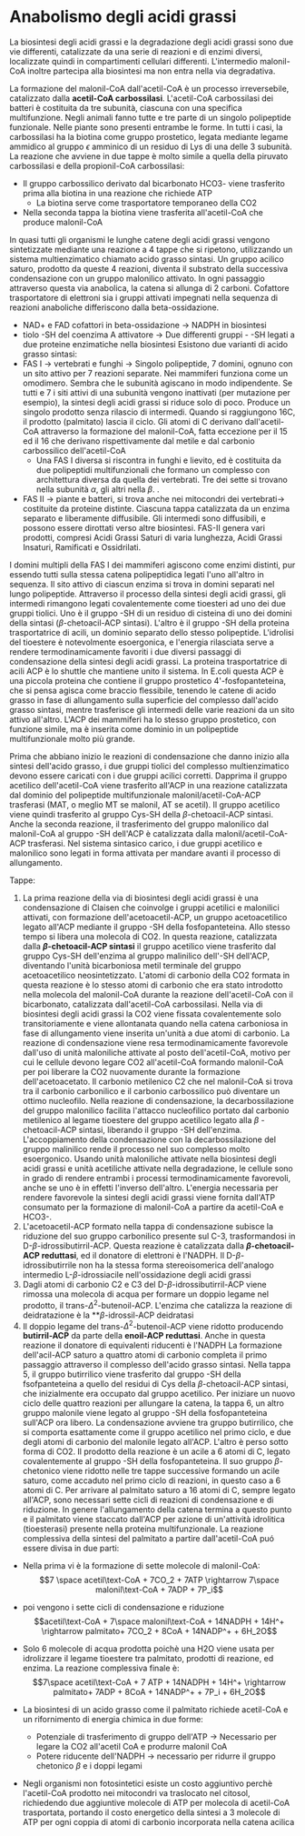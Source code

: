 # Anabolismo degli acidi grassi
La biosintesi degli acidi grassi e la degradazione degli acidi grassi sono due vie differenti, catalizzate da una serie di reazioni e di enzimi diversi, localizzate quindi in compartimenti cellulari differenti.
L'intermedio malonil-CoA inoltre partecipa alla biosintesi ma non entra nella via degradativa.

La formazione del malonil-CoA dall'acetil-CoA è un processo irreversebile, catalizzato dalla **acetil-CoA carbossilasi**. L'acetil-CoA carbossilasi dei batteri è costituita da tre subunità, ciascuna con una specifica multifunzione.
Negli animali fanno tutte e tre parte di un singolo polipeptide funzionale. Nelle piante sono presenti entrambe le forme.
In tutti i casi, la carbossilasi ha la biotina come gruppo prostetico, legata mediante legame ammidico al gruppo $\epsilon$ amminico di un residuo di Lys di una delle 3 subunità.
La reazione che avviene in due tappe è molto simile a quella della piruvato carbossilasi e della propionil-CoA carbossilasi:
- Il gruppo carbossilico derivato dal bicarbonato HCO3- viene trasferito prima alla biotina in una reazione che richiede ATP
	- La biotina serve come trasportatore temporaneo della CO2
- Nella seconda tappa la biotina viene trasferita all'acetil-CoA che produce malonil-CoA

In quasi tutti gli organismi le lunghe catene degli acidi grassi vengono sintetizzate mediante una reazione a 4 tappe che si ripetono, utilizzando un sistema multienzimatico chiamato acido grasso sintasi.
Un gruppo acilico saturo, prodotto da queste 4 reazioni, diventa il substrato della successiva condensazione con un gruppo malonilico attivato. In ogni passaggio attraverso questa via anabolica, la catena si allunga di 2 carboni.
Cofattore trasportatore di elettroni sia i gruppi attivati impegnati nella sequenza di reazioni anaboliche differiscono dalla beta-ossidazione.
- NAD+ e FAD cofattori in beta-ossidazione -> NADPH in biosintesi
- tiolo -SH del coenzima A attivatore -> Due differenti gruppi - -SH legati a due proteine enzimatiche nella biosintesi
Esistono due varianti di acido grasso sintasi:
- FAS I -> vertebrati e funghi -> Singolo polipeptide, 7 domini, ognuno con un sito attivo per 7 reazioni separate. Nei mammiferi funziona come un omodimero. Sembra che le subunità agiscano in modo indipendente. Se tutti e 7 i siti attivi di una subunità vengono inattivati (per mutazione per esempio), la sintesi degli acidi grassi si riduce solo di poco. Produce un singolo prodotto senza rilascio di intermedi. Quando si raggiungono 16C, il prodotto (palmitato) lascia il ciclo. Gli atomi di C derivano dall'acetil-CoA attraverso la formazione del malonil-CoA, fatta eccezione per il 15 ed il 16 che derivano rispettivamente dal metile e dal carbonio carbossilico dell'acetil-CoA
	- Una FAS I diversa si riscontra in funghi e lievito, ed è costituita da due polipeptidi multifunzionali che formano un complesso con architettura diversa da quella dei vertebrati. Tre dei sette si trovano nella subunità $\alpha$, gli altri nella $\beta$. .
- FAS II -> piante e batteri, si trova anche nei mitocondri dei vertebrati-> costituite da proteine distinte. Ciascuna tappa catalizzata da un enzima separato e liberamente diffusibile. Gli intermedi sono diffusibili, e possono essere dirottati verso altre biosintesi. FAS-II genera vari prodotti, compresi Acidi Grassi Saturi di varia lunghezza, Acidi Grassi Insaturi, Ramificati e Ossidrilati. 


I domini multipli della FAS I dei mammiferi agiscono come enzimi distinti, pur essendo tutti sulla stessa catena polipeptidica legati l'uno all'altro in sequenza. Il sito attivo di ciascun enzima si trova in domini separati nel lungo polipeptide. Attraverso il processo della sintesi degli acidi grassi, gli intermedi rimangono legati covalentemente come tioesteri ad uno dei due gruppi tiolici.
Uno è il gruppo -SH di un residuo di cisteina di uno dei domini della sintasi ($\beta$-chetoacil-ACP sintasi). L'altro è il gruppo -SH della proteina trasportatrice di acili, un dominio separato dello stesso polipeptide.
L'idrolisi del tioestere è notevolmente esoergonica, e l'energia rilasciata serve a rendere termodinamicamente favoriti i due diversi passaggi di condensazione della sintesi degli acidi grassi.
La proteina trasportatrice di acili ACP è lo shuttle che mantiene unito il sistema.
In E.coli questa ACP è una piccola proteina che contiene il gruppo prostetico 4'-fosfopanteteina, che si pensa agisca come braccio flessibile, tenendo le catene di acido grasso in fase di allungamento sulla superficie del complesso dall'acido grasso sintasi, mentre trasferisce gli intermedi delle varie reazioni da un sito attivo all'altro. L'ACP dei mammiferi ha lo stesso gruppo prostetico, con funzione simile, ma è inserita come dominio in un polipeptide multifunzionale molto più grande.

Prima che abbiano inizio le reazioni di condensazione che danno inizio alla sintesi dell'acido grasso, i due gruppi tiolici del complesso multienzimatico devono essere caricati con i due gruppi acilici corretti.
Dapprima il gruppo acetilico dell'acetil-CoA viene trasferito all'ACP in una reazione catalizzata dal dominio del polipeptide multifunzionale malonil/acetil-CoA-ACP trasferasi (MAT, o meglio MT se malonil, AT se acetil). Il gruppo acetilico viene quindi trasferito al gruppo Cys-SH della $\beta$-chetoacil-ACP sintasi.
Anche la seconda reazione, il trasferimento del gruppo malonilico dal malonil-CoA al gruppo -SH dell'ACP è catalizzata dalla malonil/acetil-CoA-ACP trasferasi.
Nel sistema sintasico carico, i due gruppi acetilico e malonilico sono legati in forma attivata per mandare avanti il processo di allungamento.

Tappe:
1.  La prima reazione della via di biosintesi degli acidi grassi è una condensazione di Claisen che coinvolge i gruppi acetilici e malonilici attivati, con formazione dell'acetoacetil-ACP, un gruppo acetoacetilico legato all'ACP mediante il gruppo -SH della fosfopanteteina. Allo stesso tempo si libera una molecola di CO2. In questa reazione, catalizzata dalla **$\beta$-chetoacil-ACP sintasi** il gruppo acetilico viene trasferito dal gruppo Cys-SH dell'enzima al gruppo malinilico dell'-SH dell'ACP, diventando l'unità bicarboniosa metil terminale del gruppo acetoacetilico neosintetizzato. L'atomi di carbonio della CO2 formata in questa reazione è lo stesso atomi di carbonio che era stato introdotto nella molecola del malonil-CoA durante la reazione dell'acetil-CoA con il bicarbonato, catalizzata dall'acetil-CoA carbossilasi. Nella via di biosintesi degli acidi grassi la CO2 viene fissata covalentemente solo transitoriamente e viene allontanata quando nella catena carboniosa in fase di allungamento viene inserita un'unità a due atomi di carbonio. La reazione di condensazione viene resa termodinamicamente favorevole dall'uso di unità maloniliche attivate al posto dell'acetil-CoA, motivo per cui le cellule devono legare CO2 all'acetil-CoA formando malonil-CoA per poi liberare la CO2 nuovamente durante la formazione dell'acetoacetato. Il carbonio metilenico C2 che nel malonil-CoA si trova tra il carbonio carbonilico e il carbonio carbossilico può diventare un ottimo nucleofilo. Nella reazione di condensazione, la decarbossilazione del gruppo malonilico facilita l'attacco nucleofilico portato dal carbonio metilenico al legame tioestere del gruppo acetilico legato alla $\beta$ -chetoacil-ACP sintasi, liberando il gruppo -SH dell'enzima. L'accoppiamento della condensazione con la decarbossilazione del gruppo malinilico rende il processo nel suo complesso molto esoergonico. Usando unità maloniliche attivate nella biosintesi degli acidi grassi e unità acetiliche attivate nella degradazione, le cellule sono in grado di rendere entrambi i processi termodinamicamente favorevoli, anche se uno è in effetti l'inverso dell'altro. L'energia necessaria per rendere favorevole la sintesi degli acidi grassi viene fornita dall'ATP consumato per la formazione di malonil-CoA a partire da acetil-CoA e HCO3-.
2. L'acetoacetil-ACP formato nella tappa di condensazione subisce la riduzione del suo gruppo carbonilico presente sul C-3, trasformandosi in D-$\beta$-idrossibutirril-ACP. Questa reazione è catalizzata dalla **$\beta$-chetoacil-ACP  reduttasi**, ed il donatore di elettroni è l'NADPH. Il D-$\beta$-idrossibutirrile non ha la stessa forma stereoisomerica dell'analogo intermedio L-$\beta$-idrossiacile nell'ossidazione degli acidi grassi
3. Dagli atomi di carbonio C2 e C3 del D-$\beta$-idrossibutirril-ACP viene rimossa una molecola di acqua per formare un doppio legame nel prodotto, il trans-$\Delta^2$-butenoil-ACP. L'enzima che catalizza la reazione di deidratazione è la **$\beta$-idrossil-ACP deidratasi
4. Il doppio legame del  trans-$\Delta^2$-butenoil-ACP viene ridotto producendo **butirril-ACP** da parte della **enoil-ACP reduttasi**. Anche in questa reazione il donatore di equivalenti riducenti è l'NADPH
La formazione dell'acil-ACP saturo a quattro atomi di carbonio completa il primo passaggio attraverso il complesso dell'acido grasso sintasi.
Nella tappa 5, il gruppo butirrilico viene trasferito dal gruppo -SH della fsofpanteteina a quello del residui di Cys della $\beta$-chetoacil-ACP sintasi, che inizialmente era occupato dal gruppo acetilico. Per iniziare un nuovo ciclo delle quattro reazioni per allungare la catena, la tappa 6, un altro gruppo malonile viene legato al gruppo -SH della fosfopanteteina sull'ACP ora libero. La condensazione avviene tra gruppo butirrilico, che si comporta esattamente come il gruppo acetilico nel primo ciclo, e due degli atomi di carbonio del malonile legato all'ACP. L'altro è perso sotto forma di CO2. Il prodotto della reazione è un acile a 6 atomi di C, legato covalentemente al gruppo -SH della fosfopanteteina. Il suo gruppo $\beta$-chetonico viene ridotto nelle tre tappe successive formando un acile saturo, come accaduto nel primo ciclo di reazioni, in questo caso a 6 atomi di C.
Per arrivare al palmitato saturo a 16 atomi di C, sempre legato all'ACP, sono necessari sette cicli di reazioni di condensazione e di riduzione. In genere l'allungamento della catena termina a questo punto e il palmitato viene staccato dall'ACP per azione di un'attività idrolitica (tioesterasi) presente nella proteina multifunzionale.
La reazione complessiva della sintesi del palmitato a partire dall'acetil-CoA puó essere divisa in due parti:
- Nella prima vi è la formazione di sette molecole di malonil-CoA: $$7 \space acetil\text-CoA + 7CO_2 + 7ATP \rightarrow 7\space malonil\text-CoA + 7ADP + 7P_i$$
- poi vengono i sette cicli di condensazione e riduzione $$acetil\text-CoA + 7\space malonil\text-CoA  + 14NADPH + 14H^+ \rightarrow palmitato+ 7CO_2 + 8CoA + 14NADP^+ + 6H_2O$$
- Solo 6 molecole di acqua prodotta poichè una H2O viene usata per idrolizzare il legame tioestere tra palmitato, prodotti di reazione, ed enzima. La reazione complessiva finale è: $$7\space acetil\text-CoA + 7 ATP  + 14NADPH + 14H^+ \rightarrow palmitato+ 7ADP + 8CoA + 14NADP^+ + 7P_i + 6H_2O$$
- La biosintesi di un acido grasso come il palmitato richiede acetil-CoA e un rifornimento di energia chimica in due forme:
	- Potenziale di trasferimento di gruppo dell'ATP  -> Necessario per legare la CO2 all'acetil CoA e produrre malonil CoA
	- Potere riducente dell'NADPH -> necessario per ridurre il gruppo chetonico $\beta$ e i doppi legami
	
- Negli organismi non fotosintetici esiste un costo aggiuntivo perchè l'acetil-CoA prodotto nei mitocondri va traslocato nel citosol, richiedendo due aggiuntive molecole di ATP per molecola di acetil-CoA trasportata, portando il costo energetico della sintesi a 3 molecole di ATP per ogni coppia di atomi di carbonio incorporata nella catena acilica
